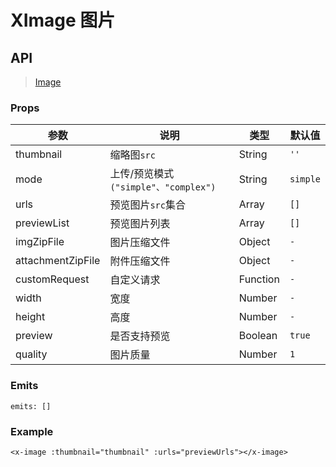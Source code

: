 # XImage 图片

## API

> [Image](https://www.antdv.com/components/image-cn)

### Props

| 参数 | 说明 | 类型 | 默认值 |
| --- | --- | --- | --- |
| thumbnail | 缩略图`src` | String | `''` |
| mode | 上传/预览模式`("simple"、"complex")` | String | `simple` |
| urls | 预览图片`src`集合 | Array | `[]` |
| previewList | 预览图片列表 | Array | `[]` |
| imgZipFile | 图片压缩文件 | Object | `-` |
| attachmentZipFile | 附件压缩文件 | Object | `-` |
| customRequest | 自定义请求 | Function | `-` |
| width | 宽度 | Number | `-` |
| height | 高度 | Number | `-` |
| preview | 是否支持预览 | Boolean | `true` |
| quality | 图片质量 | Number | `1` |

### Emits

```vue
emits: []
```

### Example

```vue
<x-image :thumbnail="thumbnail" :urls="previewUrls"></x-image>
```
